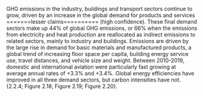 GHG emissions in the industry, buildings and transport sectors continue to grow, driven by an increase in the global demand for products and services
=======lesser claims==========
 (high confidence). These final demand sectors make up 44% of global GHG emissions, or 66% when the emissions from electricity and heat production are reallocated as indirect emissions to related sectors, mainly to industry and buildings. Emissions are driven by the large rise in demand for basic materials and manufactured products, a global trend of increasing floor space per capita, building energy service use, travel distances, and vehicle size and weight. Between 2010-2019, domestic and international aviation were particularly fast growing at average annual rates of +3.3% and +3.4%. Global energy efficiencies have improved in all three demand sectors, but carbon intensities have not. {2.2.4; Figure 2.18; Figure 2.19; Figure 2.20}.